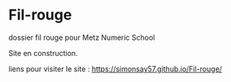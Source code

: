 # Fil-rouge
dossier fil rouge pour Metz Numeric School

Site en construction.

liens pour visiter le site : https://simonsay57.github.io/Fil-rouge/
